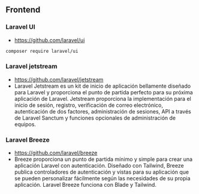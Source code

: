 ## Frontend

### Laravel UI

- https://github.com/laravel/ui

```bash
composer require laravel/ui
```

### Laravel jetstream

- https://github.com/laravel/jetstream
- Laravel Jetstream es un kit de inicio de aplicación bellamente diseñado para Laravel y proporciona el punto de partida
  perfecto para su próxima aplicación de Laravel. Jetstream proporciona la implementación para el inicio de sesión,
  registro, verificación de correo electrónico, autenticación de dos factores, administración de sesiones, API a través
  de Laravel Sanctum y funciones opcionales de administración de equipos.

### Laravel Breeze

- https://github.com/laravel/breeze
- Breeze proporciona un punto de partida mínimo y simple para crear una aplicación Laravel con autenticación. Diseñado
  con Tailwind, Breeze publica controladores de autenticación y vistas para su aplicación que se pueden personalizar
  fácilmente según las necesidades de su propia aplicación. Laravel Breeze funciona con Blade y Tailwind.